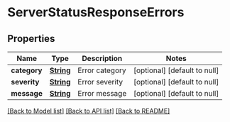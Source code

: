 # ServerStatusResponseErrors
## Properties

Name | Type | Description | Notes
------------ | ------------- | ------------- | -------------
**category** | [**String**](string.md) | Error category | [optional] [default to null]
**severity** | [**String**](string.md) | Error severity | [optional] [default to null]
**message** | [**String**](string.md) | Error message | [optional] [default to null]

[[Back to Model list]](../README.md#documentation-for-models) [[Back to API list]](../README.md#documentation-for-api-endpoints) [[Back to README]](../README.md)

